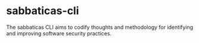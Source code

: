 # sabbaticas-cli

The sabbaticas CLI aims to codify thoughts and methodology for identifying and improving software security practices.

